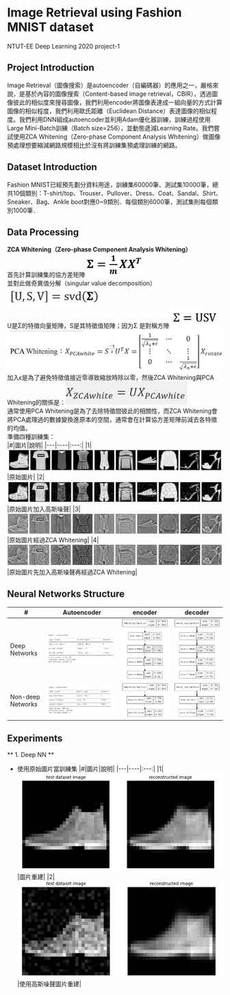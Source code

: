# Image Retrieval using Fashion MNIST dataset
NTUT-EE Deep Learning 2020 project-1

Project Introduction
------
Image Retrieval（圖像搜索）是autoencoder（自編碼器）的應用之一，嚴格來說，是基於內容的圖像搜索（Content-based image retrieval，CBIR），透過圖像彼此的相似度來搜尋圖像，我們利用encoder將圖像表達成一組向量的方式計算圖像的相似程度，我們利用歐氏距離（Euclidean Distance）表達圖像的相似程度。我們利用DNN組成autoencoder並利用Adam優化器訓練，訓練過程使用Large Mini-Batch訓練（Batch size=256），並動態遞減Learning Rate。我們嘗試使用ZCA Whitening（Zero-phase Component Analysis Whitening）做圖像預處理想要縮減網路規模相比於沒有將訓練集預處理訓練的網路。

Dataset Introduction
------
Fashion MNIST已經預先劃分資料用途，訓練集60000筆、測試集10000筆，總共10個類別：T-shirt/top、Trouser、Pullover、Dress、Coat、Sandal、Shirt、Sneaker、Bag、Ankle boot對應0~9類別．每個類別6000筆，測試集則每個類別1000筆．


Data Processing
------
**ZCA Whitening（Zero-phase Component Analysis Whitening）**  
首先計算訓練集的協方差矩陣![formula0](https://github.com/Shuntw6096/Image-Retrieval/blob/use_tensorboard_0421/img/formula0.JPG)  
並對此做奇異值分解（singular value decomposition）![formula0](https://github.com/Shuntw6096/Image-Retrieval/blob/use_tensorboard_0421/img/formula1.JPG)  
U是Σ的特徵向量矩陣，S是其特徵值矩陣；因为Σ 是對稱方陣![formula4](https://github.com/Shuntw6096/Image-Retrieval/blob/use_tensorboard_0421/img/formula4.JPG)  
![formula2](https://github.com/Shuntw6096/Image-Retrieval/blob/use_tensorboard_0421/img/formula2.JPG)  
加入ϵ是為了避免特徵值接近零導致縮放時除以零，然後ZCA Whitening與PCA Whitening的關係是：![formula3](https://github.com/Shuntw6096/Image-Retrieval/blob/use_tensorboard_0421/img/formula3.JPG)  
通常使用PCA Whitening是為了去除特徵間彼此的相關性，而ZCA Whitening會將PCA處理過的數據變換進原本的空間，通常會在計算協方差矩陣前減去各特徵的均值。  
準備四種訓練集：  
|#|圖片|說明|
|---|----|:---:|
|1|![original img](https://github.com/Shuntw6096/Image-Retrieval/blob/use_tensorboard_0421/img/original_img.JPG)|原始圖片|
|2|![adding noise img](https://github.com/Shuntw6096/Image-Retrieval/blob/use_tensorboard_0421/img/img_add_noise.JPG)|原始圖片加入高斯噪聲|
|3|![zca img](https://github.com/Shuntw6096/Image-Retrieval/blob/use_tensorboard_0421/img/img_zca.JPG)|原始圖片經過ZCA Whitening|
|4|![zca noise img](https://github.com/Shuntw6096/Image-Retrieval/blob/use_tensorboard_0421/img/img_add_noise_zca.JPG)|原始圖片先加入高斯噪聲再經過ZCA Whitening|

Neural Networks Structure
------
|#|Autoencoder|encoder|decoder|
|---|----|---|---|
|Deep Networks|![autoencoder deep](https://github.com/Shuntw6096/Image-Retrieval/blob/use_tensorboard_0421/img/autoencoder_deep.jpg)|![encoder deep](https://github.com/Shuntw6096/Image-Retrieval/blob/use_tensorboard_0421/img/encoder_deep.jpg)|![decoder deep](https://github.com/Shuntw6096/Image-Retrieval/blob/use_tensorboard_0421/img/decoder_deep.jpg)|
|Non-deep Networks|![autoencoder non deep](https://github.com/Shuntw6096/Image-Retrieval/blob/use_tensorboard_0421/img/autoencoder_non_deep.jpg)|![encoder deep](https://github.com/Shuntw6096/Image-Retrieval/blob/use_tensorboard_0421/img/encoder_non_deep.jpg)|![decoder deep](https://github.com/Shuntw6096/Image-Retrieval/blob/use_tensorboard_0421/img/decoder_non_deep.jpg)|  

Experiments
------
** 1. Deep NN **
   * 使用原始圖片當訓練集
   |#|圖片|說明|
   |---|----|:---:|
   |1|![deep nn 1](https://github.com/Shuntw6096/Image-Retrieval/blob/use_tensorboard_0421/img/deepnn1.jpg)|圖片重建|
   |2|![deep nn 2](https://github.com/Shuntw6096/Image-Retrieval/blob/use_tensorboard_0421/img/deepnn2.jpg)|使用高斯噪聲圖片重建|
